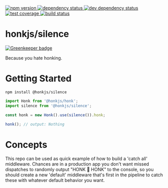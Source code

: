 <div>
  <!-- npm -->
  <a href="https://www.npmjs.com/package/@honkjs/silence">
    <img src="https://img.shields.io/npm/v/@honkjs/silence.svg?style=flat-square" alt="npm version" />
  </a>
  <!--  dependencies -->
  <a href="https://david-dm.org/honkjs/silence">
    <img src="https://david-dm.org/honkjs/silence.svg?style=flat-square" alt="dependency status" />
  </a>
  <!-- dev dependencies  -->
  <a href="https://david-dm.org/honkjs/silence&type=dev">
    <img src="https://david-dm.org/honkjs/silence/dev-status.svg?style=flat-square" alt="dev dependency status" />
  </a>
  <!-- coverage -->
  <a href="https://codecov.io/github/honkjs/silence">
    <img src="https://img.shields.io/codecov/c/github/honkjs/silence/master.svg?style=flat-square" alt="test coverage" />
  </a>
  <!-- build -->
  <a href="https://travis-ci.org/honkjs/silence">
    <img src="https://img.shields.io/travis/honkjs/silence/master.svg?style=flat-square" alt="build status" />
  </a>
</div>

# honkjs/silence

[![Greenkeeper badge](https://badges.greenkeeper.io/honkjs/silence.svg)](https://greenkeeper.io/)

Because you hate honking.

# Getting Started

```
npm install @honkjs/silence
```

```ts
import Honk from '@honkjs/honk';
import silence from '@honkjs/silence';

const honk = new Honk().use(silence()).honk;

honk(); // output: Nothing
```

# Concepts

This repo can be used as quick example of how to build a 'catch all' middleware. Chances are in a production app you don't want missed dispatches to randomly output "HONK 🚚 HONK" to the console, so you should create a new 'default' middleware that's first in the pipeline to catch these with whatever default behavior you want.
